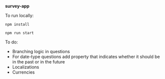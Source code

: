 **survey-app**

To run locally:

`npm install`

`npm run start`

To do:
* Branching logic in questions
* For date-type questions add property that indicates whether it should be in the past or in the future
* Localizations
* Currencies
